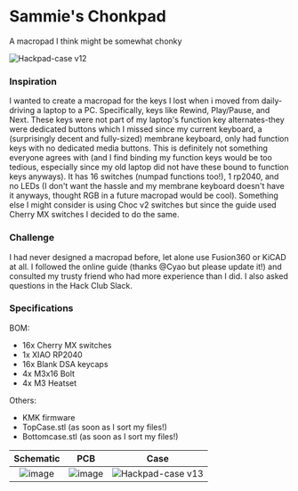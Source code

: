 # Sammie's Chonkpad
A macropad I think might be somewhat chonky

![Hackpad-case v12](https://github.com/user-attachments/assets/5aa71cc5-84b1-45f7-84d2-9d4e23bbaadc)



### Inspiration

I wanted to create a macropad for the keys I lost when i moved from daily-driving a laptop to a PC. Specifically, keys like Rewind, Play/Pause, and Next. These keys were not part of my laptop's function key alternates-they were dedicated buttons which I missed since my current keyboard, a (surprisingly decent and fully-sized) membrane keyboard, only had function keys with no dedicated media buttons. This is definitely not something everyone agrees with (and I find binding my function keys would be too tedious, especially since my old laptop did not have these bound to function keys anyways). It has 16 switches (numpad functions too!), 1 rp2040, and no LEDs (I don't want the hassle and my membrane keyboard doesn't have it anyways, thought RGB in a future macropad would be cool). Something else I might consider is using Choc v2 switches but since the guide used Cherry MX switches I decided to do the same.


### Challenge

I had never designed a macropad before, let alone use Fusion360 or KiCAD at all. I followed the online guide (thanks @Cyao but please update it!) and consulted my trusty friend who had more experience than I did. I also asked questions in the Hack Club Slack.


### Specifications

BOM:
 - 16x Cherry MX switches
 - 1x XIAO RP2040
 - 16x Blank DSA keycaps
 - 4x M3x16 Bolt
 - 4x M3 Heatset

Others:
 - KMK firmware
 - TopCase.stl (as soon as I sort my files!)
 - Bottomcase.stl (as soon as I sort my files!)

Schematic            |  PCB         |   Case
:-------------------------:|:-------------------------:|:-------------------------:|
![image](https://github.com/user-attachments/assets/377f4dae-6c65-4e2d-9600-ef55ea8351d8)  |  ![image](https://github.com/user-attachments/assets/43b092de-484e-4191-ba7a-231af944ce86)  |  ![Hackpad-case v13](https://github.com/user-attachments/assets/f433e493-c04b-4526-92c6-a2f8bdb94357)
